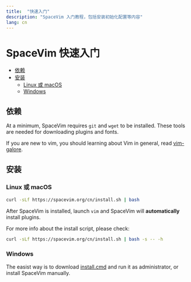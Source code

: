 ```yaml
---
title:  "快速入门"
description: "SpaceVim 入门教程，包括安装初始化配置等内容"
lang: cn
---
```



# SpaceVim 快速入门

<!-- vim-markdown-toc GFM -->

- [依赖](#依赖)
- [安装](#安装)
  - [Linux 或 macOS](#linux-或-macos)
  - [Windows](#windows)

<!-- vim-markdown-toc -->

## 依赖

At a minimum, SpaceVim requires `git` and `wget` to be installed. These tools
are needed for downloading plugins and fonts.

If you are new to vim, you should learning about Vim in general, read
[vim-galore](https://github.com/mhinz/vim-galore).

## 安装

### Linux 或 macOS

```bash
curl -sLf https://spacevim.org/cn/install.sh | bash
```

After SpaceVim is installed, launch `vim` and SpaceVim will **automatically** install plugins.

For more info about the install script, please check:

```bash
curl -sLf https://spacevim.org/cn/install.sh | bash -s -- -h
```

### Windows

The easist way is to download [install.cmd](https://spacevim.org/install.cmd) and run it as administrator, or install SpaceVim manually.
